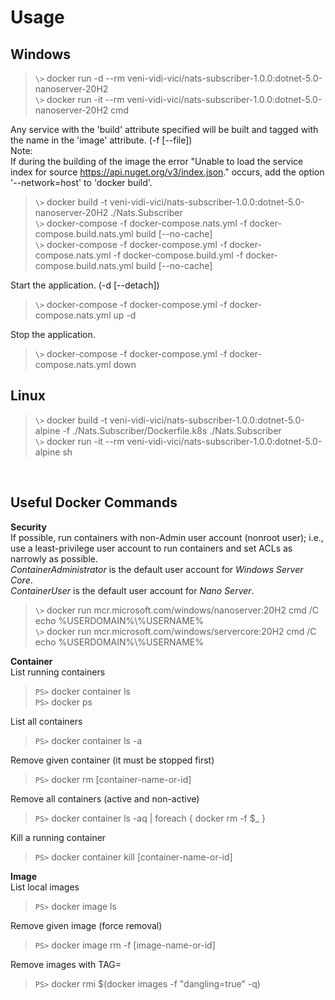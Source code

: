 # Usage
Windows
-------
>`\>` docker run -d --rm veni-vidi-vici/nats-subscriber-1.0.0:dotnet-5.0-nanoserver-20H2<br>
>`\>` docker run -it --rm veni-vidi-vici/nats-subscriber-1.0.0:dotnet-5.0-nanoserver-20H2 cmd

Any service with the 'build' attribute specified will be built and tagged with the name in the 'image' attribute. (-f [--file])<br>
Note:<br>
If during the building of the image the error "Unable to load the service index for source https://api.nuget.org/v3/index.json." occurs, add the option '--network=host' to 'docker build'.
>`\>` docker build -t veni-vidi-vici/nats-subscriber-1.0.0:dotnet-5.0-nanoserver-20H2 ./Nats.Subscriber<br>
>`\>` docker-compose -f docker-compose.nats.yml -f docker-compose.build.nats.yml build [--no-cache]<br>
>`\>` docker-compose -f docker-compose.yml -f docker-compose.nats.yml -f docker-compose.build.yml -f docker-compose.build.nats.yml build [--no-cache]

Start the application. (-d [--detach])
>`\>` docker-compose -f docker-compose.yml -f docker-compose.nats.yml up -d

Stop the application.
>`\>` docker-compose -f docker-compose.yml -f docker-compose.nats.yml down

Linux
-----
>`\>` docker build -t veni-vidi-vici/nats-subscriber-1.0.0:dotnet-5.0-alpine -f ./Nats.Subscriber/Dockerfile.k8s ./Nats.Subscriber<br>
>`\>` docker run -it --rm veni-vidi-vici/nats-subscriber-1.0.0:dotnet-5.0-alpine sh

<br>

Useful Docker Commands
----------------------
**Security**<br>
If possible, run containers with non-Admin user account (nonroot user); i.e., use a least-privilege user account to run containers and set ACLs as narrowly as possible.<br>
*ContainerAdministrator* is the default user account for *Windows Server Core*.<br>
*ContainerUser* is the default user account for *Nano Server*.<br>
>`\>` docker run mcr.microsoft.com/windows/nanoserver:20H2 cmd /C echo %USERDOMAIN%\\%USERNAME%<br>
>`\>` docker run mcr.microsoft.com/windows/servercore:20H2 cmd /C echo %USERDOMAIN%\\%USERNAME%

**Container**<br>
List running containers
>`PS>` docker container ls<br>
>`PS>` docker ps

List all containers
>`PS>` docker container ls -a

Remove given container (it must be stopped first)
>`PS>` docker rm [container-name-or-id]

Remove all containers (active and non-active)
>`PS>` docker container ls -aq | foreach { docker rm -f $_ }

Kill a running container
>`PS>` docker container kill [container-name-or-id]

**Image**<br>
List local images
>`PS>` docker image ls

Remove given image (force removal)
>`PS>` docker image rm -f [image-name-or-id]

Remove images with TAG=<none>
>`PS>` docker rmi $(docker images -f "dangling=true" -q)
